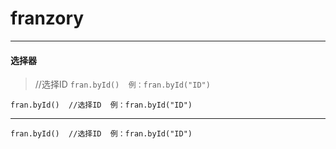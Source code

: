 # franzory
* * *
#### 选择器
> //选择ID ` fran.byId()  例：fran.byId("ID") `

` fran.byId()  //选择ID  例：fran.byId("ID") `
* * *
` fran.byId()  //选择ID  例：fran.byId("ID") `

